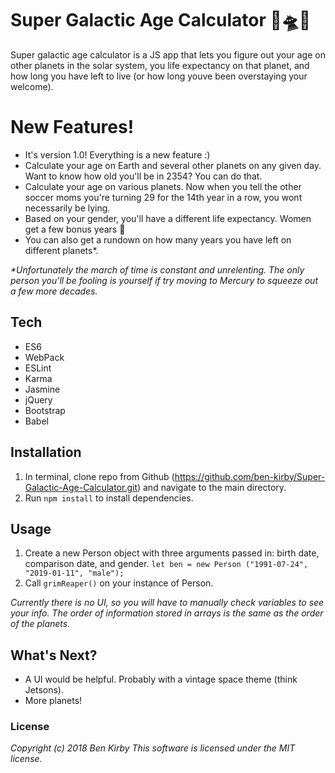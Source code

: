 # Super Galactic Age Calculator 🚀🛸🌌
Super galactic age calculator is a JS app that lets you figure out your age on other planets in the solar system, you life expectancy on that planet, and how long you have left to live (or how long youve been overstaying your welcome).

# New Features!

  - It's version 1.0! Everything is a new feature :)
  - Calculate your age on Earth and several other planets on any given day. Want to know how old you'll be in 2354? You can do that.
  - Calculate your age on various planets. Now when you tell the other soccer moms you're turning 29 for the 14th year in a row, you wont necessarily be lying.
  - Based on your gender, you'll have a different life expectancy. Women get a few bonus years 🎉
  - You can also get a rundown on how many years you have left on different planets*.

   _*Unfortunately the march of time is constant and unrelenting. The only person you'll be fooling is yourself if try moving to Mercury to squeeze out a few more decades._

## Tech

* ES6
* WebPack
* ESLint
* Karma
* Jasmine
* jQuery
* Bootstrap
* Babel

## Installation
1. In terminal, clone repo from Github (https://github.com/ben-kirby/Super-Galactic-Age-Calculator.git) and navigate to the main directory.
2. Run ```npm install``` to install dependencies.

## Usage
1. Create a new Person object with three arguments passed in: birth date, comparison date, and gender.
 ```let ben = new Person ("1991-07-24", "2019-01-11", "male");```
2. Call ```grimReaper()``` on your instance of Person.

_Currently there is no UI, so you will have to manually check variables to see your info. The order of information stored in arrays is the same as the order of the planets._

## What's Next?
- A UI would be helpful. Probably with a vintage space theme (think Jetsons).
- More planets!

### License

*Copyright (c) 2018 Ben Kirby*
*This software is licensed under the MIT license.*
